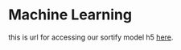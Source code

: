 # Machine Learning

this is url for accessing our sortify model h5 [here](https://bit.ly/SortifyModelh5).
